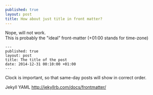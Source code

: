 ```yaml
---
published: true
layout: post
title: How about just title in front matter?
---
```

Nope, will not work.  
This is probably the "ideal" front-matter (+01:00 stands for time-zone)

    ---
    published: true
    layout: post
    title: The title of the post
    date: 2014-12-31 00:10:00 +01:00
    ---
    
Clock is important, so that same-day posts will show in correct order.

Jekyll YAML <http://jekyllrb.com/docs/frontmatter/>
    
 

